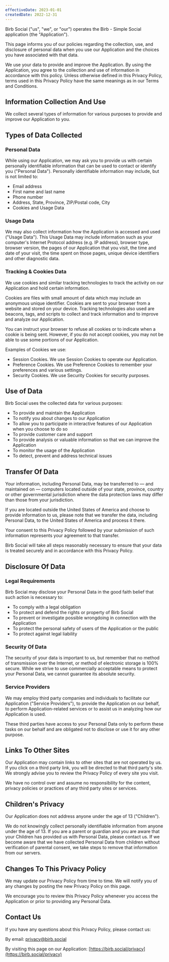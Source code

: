 ```yaml
---
effectiveDate: 2023-01-01
createdDate: 2022-12-31
---
```


Birb Social ("us", "we", or "our") operates the Birb - Simple Social application (the "Application").

This page informs you of our policies regarding the collection, use, and disclosure of personal data when you use our Application and the choices you have associated with that data.

We use your data to provide and improve the Application. By using the Application, you agree to the collection and use of information in accordance with this policy. Unless otherwise defined in this Privacy Policy, terms used in this Privacy Policy have the same meanings as in our Terms and Conditions.

## Information Collection And Use

We collect several types of information for various purposes to provide and improve our Application to you.

## Types of Data Collected

### Personal Data

While using our Application, we may ask you to provide us with certain personally identifiable information that can be used to contact or identify you ("Personal Data"). Personally identifiable information may include, but is not limited to:

- Email address
- First name and last name
- Phone number
- Address, State, Province, ZIP/Postal code, City
- Cookies and Usage Data

### Usage Data

We may also collect information how the Application is accessed and used ("Usage Data"). This Usage Data may include information such as your computer's Internet Protocol address (e.g. IP address), browser type, browser version, the pages of our Application that you visit, the time and date of your visit, the time spent on those pages, unique device identifiers and other diagnostic data.

### Tracking & Cookies Data

We use cookies and similar tracking technologies to track the activity on our Application and hold certain information.

Cookies are files with small amount of data which may include an anonymous unique identifier. Cookies are sent to your browser from a website and stored on your device. Tracking technologies also used are beacons, tags, and scripts to collect and track information and to improve and analyze our Application.

You can instruct your browser to refuse all cookies or to indicate when a cookie is being sent. However, if you do not accept cookies, you may not be able to use some portions of our Application.

Examples of Cookies we use:

- Session Cookies. We use Session Cookies to operate our Application.
- Preference Cookies. We use Preference Cookies to remember your preferences and various settings.
- Security Cookies. We use Security Cookies for security purposes.

## Use of Data

Birb Social uses the collected data for various purposes:

- To provide and maintain the Application
- To notify you about changes to our Application
- To allow you to participate in interactive features of our Application when you choose to do so
- To provide customer care and support
- To provide analysis or valuable information so that we can improve the Application
- To monitor the usage of the Application
- To detect, prevent and address technical issues

## Transfer Of Data

Your information, including Personal Data, may be transferred to — and maintained on — computers located outside of your state, province, country or other governmental jurisdiction where the data protection laws may differ than those from your jurisdiction.

If you are located outside the United States of America and choose to provide information to us, please note that we transfer the data, including Personal Data, to the United States of America and process it there.

Your consent to this Privacy Policy followed by your submission of such information represents your agreement to that transfer.

Birb Social will take all steps reasonably necessary to ensure that your data is treated securely and in accordance with this Privacy Policy.

## Disclosure Of Data

### Legal Requirements

Birb Social may disclose your Personal Data in the good faith belief that such action is necessary to:

- To comply with a legal obligation
- To protect and defend the rights or property of Birb Social
- To prevent or investigate possible wrongdoing in connection with the Application
- To protect the personal safety of users of the Application or the public
- To protect against legal liability

### Security Of Data

The security of your data is important to us, but remember that no method of transmission over the Internet, or method of electronic storage is 100% secure. While we strive to use commercially acceptable means to protect your Personal Data, we cannot guarantee its absolute security.

### Service Providers

We may employ third party companies and individuals to facilitate our Application ("Service Providers"), to provide the Application on our behalf, to perform Application-related services or to assist us in analyzing how our Application is used.

These third parties have access to your Personal Data only to perform these tasks on our behalf and are obligated not to disclose or use it for any other purpose.

## Links To Other Sites

Our Application may contain links to other sites that are not operated by us. If you click on a third party link, you will be directed to that third party's site. We strongly advise you to review the Privacy Policy of every site you visit.

We have no control over and assume no responsibility for the content, privacy policies or practices of any third party sites or services.

## Children's Privacy

Our Application does not address anyone under the age of 13 ("Children").

We do not knowingly collect personally identifiable information from anyone under the age of 13. If you are a parent or guardian and you are aware that your Children has provided us with Personal Data, please contact us. If we become aware that we have collected Personal Data from children without verification of parental consent, we take steps to remove that information from our servers.

## Changes To This Privacy Policy

We may update our Privacy Policy from time to time. We will notify you of any changes by posting the new Privacy Policy on this page.

We encourage you to review this Privacy Policy whenever you access the Application or prior to providing any Personal Data.

## Contact Us

If you have any questions about this Privacy Policy, please contact us:

By email: [privacy@birb.social](mailto:privacy@birb.social)

By visiting this page on our Application: [https://birb.social/privacy](https://birb.social/privacy)
